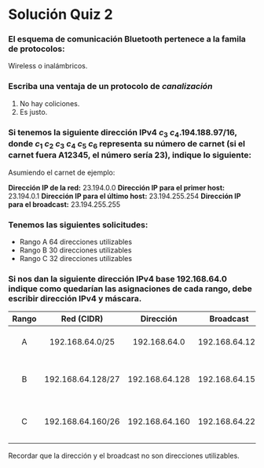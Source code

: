 # Solución Quiz 2

### El esquema de comunicación Bluetooth pertenece a la famila de protocolos:

Wireless o inalámbricos.

### Escriba una ventaja de un protocolo de _canalización_

1. No hay coliciones.
2. Es justo.

### Si tenemos la siguiente dirección IPv4 $c_3$ $c_4$.194.188.97/16, donde $c_1$ $c_2$ $c_3$ $c_4$ $c_5$ $c_6$ representa su número de carnet (si el carnet fuera A12345, el número sería 23), indique lo siguiente:

Asumiendo el carnet de ejemplo:

**Dirección IP de la red:** 23.194.0.0
**Dirección IP para el primer host:** 23.194.0.1
**Dirección IP para el último host:** 23.194.255.254
**Dirección IP para el broadcast:** 23.194.255.255

### Tenemos las siguientes solicitudes:

- Rango A 64 direcciones utilizables
- Rango B 30 direcciones utilizables
- Rango C 32 direcciones utilizables

### Si nos dan la siguiente dirección IPv4 base 192.168.64.0 indique como quedarían las asignaciones de cada rango, debe escribir dirección IPv4 y máscara.

| Rango |    Red (CIDR)     |   Dirección    |   Broadcast    |              Asignables              | Total |
| :---: | :---------------: | :------------: | :------------: | :----------------------------------: | :---: |
|   A   |  192.168.64.0/25  |  192.168.64.0  | 192.168.64.127 | 192.168.64.1 - 192.168.64.126 (126)  |  128  |
|   B   | 192.168.64.128/27 | 192.168.64.128 | 192.168.64.159 | 192.168.64.129 - 192.168.64.158 (30) |  32   |
|   C   | 192.168.64.160/26 | 192.168.64.160 | 192.168.64.223 | 192.168.64.161 - 192.168.64.222 (62) |  64   |

Recordar que la dirección y el broadcast no son direcciones utilizables.
